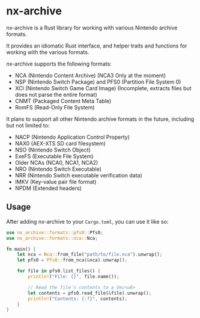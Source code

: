 # nx-archive

nx-archive is a Rust library for working with various Nintendo archive formats.

It provides an idiomatic Rust interface, and helper traits and functions for working with the various formats.

nx-archive supports the following formats:

- NCA (Nintendo Content Archive) (NCA3 Only at the moment)
- NSP (Nintendo Switch Package) and PFS0 (Partition File System 0)
- XCI (Nintendo Switch Game Card Image) (Incomplete, extracts files but does not parse the entire format)
- CNMT (Packaged Content Meta Table)
- RomFS (Read-Only File System)

It plans to support all other Nintendo archive formats in the future, including but not limited to:

- NACP (Nintendo Application Control Property)
- NAX0 (AEX-XTS SD card filesystem)
- NSO (Nintendo Switch Object)
- ExeFS (Executable File System)
- Older NCAs (NCA0, NCA1, NCA2)
- NRO (Nintendo Switch Executable)
- NRR (Nintendo Switch executable verification data)
- IMKV (Key-value pair file format)
- NPDM (Extended headers)

## Usage

After adding nx-archive to your `Cargo.toml`, you can use it like so:

```rust
use nx_archive::formats::pfs0::Pfs0;
use nx_archive::formats::nca::Nca;

fn main() {
    let nca = Nca::from_file("path/to/file.nca").unwrap();
    let pfs0 = Pfs0::from_nca(&nca).unwrap();

    for file in pfs0.list_files() {
        println!("File: {}", file.name());

        // Read the file's contents to a Vec<u8>
        let contents = pfs0.read_file(&file).unwrap();
        println!("Contents: {:?}", contents);
    }
}

```